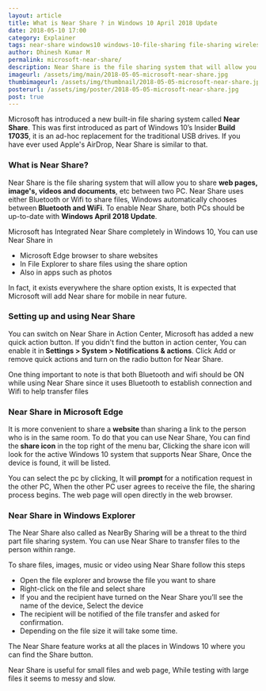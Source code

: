 ```yaml
---
layout: article
title: What is Near Share ? in Windows 10 April 2018 Update
date: 2018-05-10 17:00
category: Explainer
tags: near-share windows10 windows-10-file-sharing file-sharing wireless-file-sharing build-17035 nearby-sharing share-files windows-10-guide windows-howto windows-insider technology internet computing open-source linux android security privacy
author: Dhinesh Kumar M
permalink: microsoft-near-share/
description: Near Share is the file sharing system that will allow you to share web pages, image's, videos and documents, etc between two PC. This was first introduced as part of Windows 10 Insider Build 17035.
imageurl: /assets/img/main/2018-05-05-microsoft-near-share.jpg
thumbimageurl: /assets/img/thumbnail/2018-05-05-microsoft-near-share.jpg
posterurl: /assets/img/poster/2018-05-05-microsoft-near-share.jpg
post: true
---
```

<p><span class="first-letter">M</span>icrosoft has introduced a new built-in file sharing system called <strong>Near Share</strong>. This was first introduced as part of Windows 10&rsquo;s Insider<strong> Build 17035</strong>, it is an ad-hoc replacement for the traditional USB drives. If you have ever used Apple's AirDrop, Near Share is similar to that.</p>
<h3><strong>What is Near Share?</strong></h3>
<p>Near Share is the file sharing system that will allow you to share <strong>web pages, image's, videos and documents</strong>, etc between two PC. Near Share uses either Bluetooth or Wifi to share files, Windows automatically chooses between<strong> Bluetooth and WiFi</strong>. To enable Near Share, both PCs should be up-to-date with <strong>Windows April 2018 Update</strong>.</p>
<p>Microsoft has Integrated Near Share completely in Windows 10, You can use Near Share in</p>
<ul>
<li>Microsoft Edge browser to share websites</li>
<li>In File Explorer to share files using the share option</li>
<li>Also in apps such as photos</li>
</ul>
<p>In fact, it exists everywhere the share option exists, It is expected that Microsoft will add Near share for mobile in near future.</p>
<h3><strong>Setting up and using Near Share</strong></h3>
<p>You can switch on Near Share in Action Center, Microsoft has added a new quick action button. If you didn't find the button in action center, You can enable it in<strong> Settings &gt; System &gt; Notifications &amp; actions</strong>. Click Add or remove quick actions and turn on the radio button for Near Share.</p>
<p>One thing important to note is that both Bluetooth and wifi should be ON while using Near Share since it uses Bluetooth to establish connection and Wifi to help transfer files</p>
<h3><strong>Near Share in Microsoft Edge</strong></h3>
<p>It is more convenient to share a <strong>website </strong>than sharing a link to the person who is in the same room. To do that you can use Near Share, You can find the<strong> share icon</strong> in the top right of the menu bar, Clicking the share icon will look for the active Windows 10 system that supports Near Share, Once the device is found, it will be listed.</p>
<p>You can select the pc by clicking, It will<strong> prompt </strong>for a notification request in the other PC, When the other PC user agrees to receive the file, the sharing process begins. The web page will open directly in the web browser.</p>
<h3><strong>Near Share in Windows Explorer<br /></strong></h3>
<p>The Near Share also called as NearBy Sharing will be a threat to the third part file sharing system. You can use Near Share to transfer files to the person within range.</p>
<p>To share files, images, music or video using Near Share follow this steps</p>
<ul>
<li>Open the file explorer and browse the file you want to share</li>
<li>Right-click on the file and select share</li>
<li>If you and the recipient have turned on the Near Share you&rsquo;ll see the name of the device, Select the device</li>
<li>The recipient will be notified of the file transfer and asked for confirmation.</li>
<li>Depending on the file size it will take some time.</li>
</ul>
<p>The Near Share feature works at all the places in Windows 10 where you can find the Share button.</p>
<p>Near Share is useful for small files and web page, While testing with large files it seems to messy and slow.</p>
